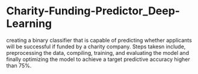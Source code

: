 # Charity-Funding-Predictor_Deep-Learning
creating a binary classifier that is capable of predicting whether applicants will be successful if funded by a charity company.
Steps takesn include, preprocessing the data, compiling, training, and evaluating the model and finally optimizing the model to achieve a target predictive accuracy higher than 75%.
